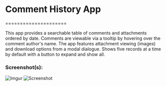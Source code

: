 # Comment History App
=====================


This app provides a searchable table of comments and attachments ordered by date. Comments are viewable via a tooltip by hovering over the comment author's name. The app features attachment viewing (images) and download options from a modal dialogue. Shows five records at a time by default with a button to expand and show all.

### Screenshot(s):

![Imgur](http://i.imgur.com/ZYaQftE.png)
![Screenshot](http://i.imgur.com/hmIdYaz.png)